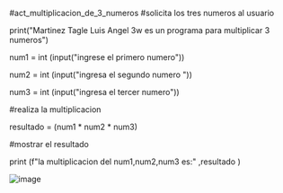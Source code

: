 #act_multiplicacion_de_3_numeros
#solicita los tres numeros al usuario 


print("Martinez Tagle Luis Angel 3w es un programa para multiplicar 3 numeros")

num1 = int (input("ingrese el primero numero"))

num2 = int (input("ingresa el segundo numero "))

num3 = int (input("ingresa el tercer numero"))


#realiza la multiplicacion 

resultado = (num1 * num2 * num3) 


#mostrar el resultado 

print (f"la multiplicacion del num1,num2,num3 es:" ,resultado )


![image](https://github.com/user-attachments/assets/73a887ff-81c6-441d-be1c-6961bdfc037b)

